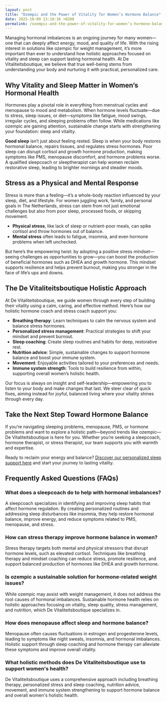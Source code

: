 ```yaml
---
layout: post
title: "Ozempic and the Power of Vitality for Women’s Hormone Balance"
date: 2025-10-09 13:10:16 +0200
permalink: /ozempic-and-the-power-of-vitality-for-women’s-hormone-balance/
---
```

Managing hormonal imbalances is an ongoing journey for many women—one that can deeply affect energy, mood, and quality of life. With the rising interest in solutions like ozempic for weight management, it’s more important than ever to understand how holistic approaches focused on vitality and sleep can support lasting hormonal health. At De Vitaliteitsboutique, we believe that true well-being stems from understanding your body and nurturing it with practical, personalized care.

## Why Vitality and Sleep Matter in Women’s Hormonal Health

Hormones play a pivotal role in everything from menstrual cycles and menopause to mood and metabolism. When hormone levels fluctuate—due to stress, sleep issues, or diet—symptoms like fatigue, mood swings, irregular cycles, and sleeping problems often follow. While medications like ozempic are gaining attention, sustainable change starts with strengthening your foundation: sleep and vitality.

**Good sleep** isn’t just about feeling rested. Sleep is when your body restores hormonal balance, repairs tissues, and regulates stress hormones. Poor sleep can disrupt cortisol and growth hormone production, making symptoms like PMS, menopause discomfort, and hormone problems worse. A qualified sleepcoach or sleeptherapist can help women reclaim restorative sleep, leading to brighter mornings and steadier moods.

## Stress as a Physical and Mental Response

Stress is more than a feeling—it’s a whole-body reaction influenced by your sleep, diet, and lifestyle. For women juggling work, family, and personal goals in The Netherlands, stress can stem from not just emotional challenges but also from poor sleep, processed foods, or skipping movement.

- **Physical stress**, like lack of sleep or nutrient-poor meals, can spike cortisol and throw hormones out of balance.
- **Mental stress** often leads to fatigue, insomnia, and even hormone problems when left unchecked.

But here’s the empowering twist: by adopting a positive stress mindset—seeing challenges as opportunities to grow—you can boost the production of beneficial hormones such as DHEA and growth hormone. This mindset supports resilience and helps prevent burnout, making you stronger in the face of life’s ups and downs.

## The De Vitaliteitsboutique Holistic Approach

At De Vitaliteitsboutique, we guide women through every step of building their vitality using a calm, caring, and effective method. Here’s how our holistic hormone coach and stress coach support you:

- **Breathing therapy**: Learn techniques to calm the nervous system and balance stress hormones.
- **Personalized stress management**: Practical strategies to shift your mindset and prevent burnout.
- **Sleep coaching**: Create sleep routines and habits for deep, restorative rest.
- **Nutrition advice**: Simple, sustainable changes to support hormone balance and boost your immune system.
- **Movement**: Enjoyable activities tailored to your preferences and needs.
- **Immune system strength**: Tools to build resilience from within, supporting overall women’s holistic health.

Our focus is always on insight and self-leadership—empowering you to listen to your body and make changes that last. We steer clear of quick fixes, aiming instead for joyful, balanced living where your vitality shines through every day.

## Take the Next Step Toward Hormone Balance

If you’re navigating sleeping problems, menopause, PMS, or hormone problems and want to explore a holistic path—beyond trends like ozempic—De Vitaliteitsboutique is here for you. Whether you’re seeking a sleepcoach, hormone therapist, or stress therapist, our team supports you with warmth and expertise.

Ready to reclaim your energy and balance? [Discover our personalized sleep support here](https://devitaliteitsboutique.nl/slaapformule/) and start your journey to lasting vitality.

## Frequently Asked Questions (FAQs)

### What does a sleepcoach do to help with hormonal imbalances?

A sleepcoach specializes in identifying and improving sleep habits that affect hormone regulation. By creating personalized routines and addressing sleep disturbances like insomnia, they help restore hormonal balance, improve energy, and reduce symptoms related to PMS, menopause, and stress.

### How can stress therapy improve hormone balance in women?

Stress therapy targets both mental and physical stressors that disrupt hormone levels, such as elevated cortisol. Techniques like breathing therapy and mindset coaching can reduce stress, promote resilience, and support balanced production of hormones like DHEA and growth hormone.

### Is ozempic a sustainable solution for hormone-related weight issues?

While ozempic may assist with weight management, it does not address the root causes of hormonal imbalances. Sustainable hormone health relies on holistic approaches focusing on vitality, sleep quality, stress management, and nutrition, which De Vitaliteitsboutique specializes in.

### How does menopause affect sleep and hormone balance?

Menopause often causes fluctuations in estrogen and progesterone levels, leading to symptoms like night sweats, insomnia, and hormonal imbalances. Holistic support through sleep coaching and hormone therapy can alleviate these symptoms and improve overall vitality.

### What holistic methods does De Vitaliteitsboutique use to support women's health?

De Vitaliteitsboutique uses a comprehensive approach including breathing therapy, personalized stress and sleep coaching, nutrition advice, movement, and immune system strengthening to support hormone balance and overall women's holistic health.

<script type="application/ld+json">
{
  "@context": "https://schema.org",
  "@type": "BlogPosting",
  "headline": "Ozempic and the Power of Vitality for Women’s Hormone Balance",
  "description": "Explore how holistic approaches focusing on vitality, sleep, and stress management support lasting hormonal health for women, beyond medications like ozempic.",
  "author": {
    "@type": "Person",
    "name": "De Vitaliteitsboutique"
  },
  "publisher": {
    "@type": "Person",
    "name": "De Vitaliteitsboutique"
  },
  "datePublished": "2024-06-01",
  "mainEntityOfPage": {
    "@type": "WebPage",
    "@id": "https://devitaliteitsboutique.nl/blog/ozempic-and-vitality-hormone-balance"
  },
  "keywords": "Sleepcoach, Sleeptherapist, Hormone therapist, Hormone expert, Stress therapist, stress coach, breathing therapist, Holistic hormone coach, Vitality, Sleeping problems, Hormone problems, Menopause, PMS, Hormone balance, Sleep and hormones, Holistic therapist, insomnia, women's holistic health, burnout prevention for women, work-life balance for women",
  "articleSection": [
    "Hormonal health",
    "Vitality",
    "Sleep coaching",
    "Stress management",
    "Holistic hormone therapy",
    "Women's health"
  ],
  "inLanguage": "en",
  "url": "https://devitaliteitsboutique.nl/blog/ozempic-and-vitality-hormone-balance"
}
</script>

<script type="application/ld+json">
{
  "@context": "https://schema.org",
  "@type": "FAQPage",
  "mainEntity": [
    {
      "@type": "Question",
      "name": "What does a sleepcoach do to help with hormonal imbalances?",
      "acceptedAnswer": {
        "@type": "Answer",
        "text": "A sleepcoach specializes in identifying and improving sleep habits that affect hormone regulation. By creating personalized routines and addressing sleep disturbances like insomnia, they help restore hormonal balance, improve energy, and reduce symptoms related to PMS, menopause, and stress."
      }
    },
    {
      "@type": "Question",
      "name": "How can stress therapy improve hormone balance in women?",
      "acceptedAnswer": {
        "@type": "Answer",
        "text": "Stress therapy targets both mental and physical stressors that disrupt hormone levels, such as elevated cortisol. Techniques like breathing therapy and mindset coaching can reduce stress, promote resilience, and support balanced production of hormones like DHEA and growth hormone."
      }
    },
    {
      "@type": "Question",
      "name": "Is ozempic a sustainable solution for hormone-related weight issues?",
      "acceptedAnswer": {
        "@type": "Answer",
        "text": "While ozempic may assist with weight management, it does not address the root causes of hormonal imbalances. Sustainable hormone health relies on holistic approaches focusing on vitality, sleep quality, stress management, and nutrition, which De Vitaliteitsboutique specializes in."
      }
    },
    {
      "@type": "Question",
      "name": "How does menopause affect sleep and hormone balance?",
      "acceptedAnswer": {
        "@type": "Answer",
        "text": "Menopause often causes fluctuations in estrogen and progesterone levels, leading to symptoms like night sweats, insomnia, and hormonal imbalances. Holistic support through sleep coaching and hormone therapy can alleviate these symptoms and improve overall vitality."
      }
    },
    {
      "@type": "Question",
      "name": "What holistic methods does De Vitaliteitsboutique use to support women's health?",
      "acceptedAnswer": {
        "@type": "Answer",
        "text": "De Vitaliteitsboutique uses a comprehensive approach including breathing therapy, personalized stress and sleep coaching, nutrition advice, movement, and immune system strengthening to support hormone balance and overall women's holistic health."
      }
    }
  ]
}
</script>